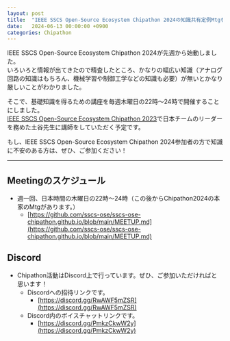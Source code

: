 ```yaml
---
layout: post
title:  "IEEE SSCS Open-Source Ecosystem Chipathon 2024の知識共有定例Mtgを開催します。"
date:   2024-06-13 00:00:00 +0900
categories: Chipathon
---
```


IEEE SSCS Open-Source Ecosystem Chipathon 2024が先週から始動しました。  
いろいろと情報が出てきたので精査したところ、かなりの幅広い知識（アナログ回路の知識はもちろん、機械学習や制御工学などの知識も必要）が無いとかなり厳しいことがわかりました。  
  
そこで、基礎知識を得るための講座を毎週木曜日の22時～24時で開催することにしました。  
[IEEE SSCS Open-Source Ecosystem Chipathon 2023](https://ishi-kai.org/information/chipathon/2023/06/11/Accept-SSCS-OSE-CHIPATHON2023.html)で日本チームのリーダーを務めた土谷先生に講師をしていただく予定です。  
  
もし、IEEE SSCS Open-Source Ecosystem Chipathon 2024参加者の方で知識に不安のある方は、ぜひ、ご参加ください！  

***
## Meetingのスケジュール
* 週一回、日本時間の木曜日の22時～24時（この後からChipathon2024の本家のMtgがあります。）
    * [https://github.com/sscs-ose/sscs-ose-chipathon.github.io/blob/main/MEETUP.md](https://github.com/sscs-ose/sscs-ose-chipathon.github.io/blob/main/MEETUP.md)

## Discord
* Chipathon活動はDiscord上で行っています。ぜひ、ご参加いただければと思います！
     * Discordへの招待リンクです。
        * [https://discord.gg/RwAWF5mZSR](https://discord.gg/RwAWF5mZSR)
     * Discord内のボイスチャットリンクです。
        * [https://discord.gg/PmkzCkwW2y](https://discord.gg/PmkzCkwW2y)
